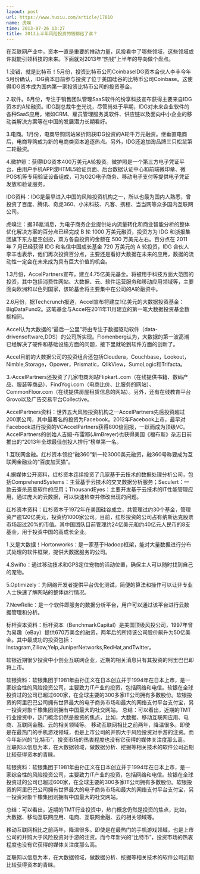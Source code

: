 ```yaml
---
layout: post
url: https://www.huxiu.com/article/17810
name: 虎嗅
time: 2013-07-26 13:27
title: 2013上半年风险投资的钱都给了谁？
---
```

在互联网产业中，资本一直是重要的推动力量，风投看中了哪些领域，这些领域或许就能引领科技的未来。下面就对2013年“热钱”上半年的导向做个盘点。

1.没错，就是比特币！5月份，投资比特币公司CoinbaseIDG资本合伙人李丰今年5月份确认，IDG资本日前参与投资了位于美国硅谷的比特币公司Coinbase。这使得IDG资本成为国内第一家投资比特币公司的投资基金。

2.软件。6月份，专注于销售团队管理SaaS软件的纷享科技宣布获得主要来自IDG资本的A轮融资。IDG副总裁牛奎光说，尽管尚处于早期，IDG对未来企业软件的各种SaaS应用，诸如CRM、雇员管理服务类软件、供应链以及面向中小企业的移动类解决方案等在中国的发展潜力长期看好。

3.电商。1月份，电商导购网站米折网获IDG投资的A轮千万元融资。继垂直电商后，电商导购成为新的电商类资本追逐热点。另外，IDG还追加淘品牌三只松鼠第二轮融资。

4.微护照：获得IDG资本400万美元A轮投资。微护照是一个第三方电子凭证平台，由用户手机APP或HTML5验证页面、后台数据认证中心和前端微印章、微POS机等专用验证设备组成，可为O2O电子商务、移动电子支付等提供电子凭证发放和验证服务。

IDG资料：IDG是最早进入中国的风险投资机构之一，所以也最为国内人熟悉，曾投资了百度、腾讯、奇虎360、小米科技、凡客、携程、当当网等众多国内互联网公司。

虎嗅注：据36氪消息，为电子商务企业提供站内流量转化和商业智能分析的整体优化解决方案的百分点已经完成 B 轮 1000 万美元融资，投资方为 IDG 和浙报集团旗下东方星空创投，双方各自投资的金额在 500 万美元左右。百分点在 2011 年 7 月已经获得 IDG 和名信中国成长基金 720 万美元的 A 轮投资，IDG 合伙人李丰也表示，他们再次投资百分点，主要还是看好大数据在未来的应用，数据的流动性一定会在未来成为具有巨大价值的机会。

1.3月份，AccelPartners宣布，建立4.75亿美元基金。将被用于科技方面大范围的投资，其中包括消费性网站、大数据、云、软件运营服务和移动应用领域等，主要面向欧洲和以色列国家，该轮基金将主要集中在公司的A轮融资中。

2.6月份，据Techcrunch报道，Accel宣布将建立1亿美元的大数据投资基金：BigDataFund2。这笔基金与Accel在2011年11月建立的第一笔大数据投资基金数额相同。

Accel认为大数据的“最后一公里”将由专注于数据驱动软件（data-drivensoftware,DDS）的公司所实现。Flomenberg认为，大数据的第一波高潮已经解决了硬件和基础设施方面的问题，接下里就轮到软件方面的创新了。

Accel目前的大数据公司的投资组合还包括Cloudera，Couchbase，Lookout，Nimble,Storage，Opower，Prismatic，QlikView，SumoLogic和Trifacta。

3.·AccelPartners还投资了几家电商网站Flipkart..com（在线提供书籍、数码产品、服装等商品）、FindYogi.com（电商比价、比服务的网站）、CommonFloor.com（在线提供房屋租赁信息的网站）。另外，还有在线教育平台Grovo以及广告交易平台Collective。

AccelPartners资料：世界五大风险投资机构之一AccelPartners先后投资超过200家公司，其中最著名的投资为Facebook。2012年Facebook上市，最早对Facebook进行投资的VCAccelPartners获得800倍回报，一跃而成为顶级VC。AccelPartners的创始人吉姆-布雷耶(JimBreyer)也获得美国《福布斯》杂志日前推出的“2013年全球最佳创投人排行”榜单第一名。

1.互联网金融。红杉资本领投“融360”新一轮3000美元融资，融360号称要成为互联网金融业的“百度加天猫”。

4.据媒体公开资料，红杉资本连续投资了几家基于云技术的数据处理分析公司，包括ComprehendSystems：主营基于云技术的交叉数据分析服务；Seculert：一款云查杀恶意软件的应用；ThousandEyes：主要开发基于云技术的IT性能管理应用，通过庞大的云数据，可以快速检查并修改出现的问题。

红杉资本资料：红杉资本于1972年在美国硅谷成立，共管理过约30个基金，管理资产逾120亿美元，投资约1000家公司。目前，红杉投资的公司占有纳斯达克股票市场超过20%的市值。其中国团队目前管理约24亿美元和约40亿元人民币的8支基金，用于投资中国的高成长企业。

1.又是大数据！Hortonworks：是一家基于Hadoop框架，能对大量数据进行分布式处理的软件框架，提供大数据服务的公司。

4.Swifto：通过移动技术和GPS定位宠物的活动位置，确保主人可以随时找到自己的宠物。

5.Optimizely：为网络开发者提供平台优化测试，简便的算法和操作可以让非专业人士快速了解网站的整体运行情况。

7.NewRelic：是一个软件即服务的数据分析平台，用户可以通过该平台进行云数据管理和分析。

标杆资本资料：标杆资本（BenchmarkCapital）是美国顶级风投公司，1997年曾为易趣（eBay）提供670万美金的融资，两年后的所持该公司股价飙升为50亿美金。其中最成功的投资包括：Instagram,Zillow,Yelp,JuniperNetworks,RedHat,andTwitter。

软银近期很少投资中小创业互联网企业，近期的相关消息只有其投资的阿里巴巴即将上市。

软银资料：软银集团于1981年由孙正义在日本创立并于1994年在日本上市，是一家综合性的风险投资公司，主要致力IT产业的投资，包括网络和电信。软银在全球投资过的公司已超过600家，在全球主要的300多家IT公司拥有多数股份。软银投资的阿里巴巴公司拥有世界最大的电子商务市场和最大的网络支付平台支付宝，另一投资对象千橡集团则拥有中国最大的社交网站。 总结：可以看出，近期的TMT行业投资中，热门概念仍然是投资的焦点，比如，大数据、移动互联网应用、电商、互联网金融、云的相关领域等。 移动互联网相比之前两年，降温很多。即使是在最热门的手机游戏领域，也是上市公司的并购大于风险投资对手游的注资。而今年新兴的“比特币”，投资市场的热衷程度也没有它获得的媒体关注度那么高。 互联网以信息为本，在大数据领域，做数据分析、挖掘等相关技术的软件公司近期比较获得资本的青睐。

软银资料：软银集团于1981年由孙正义在日本创立并于1994年在日本上市，是一家综合性的风险投资公司，主要致力IT产业的投资，包括网络和电信。软银在全球投资过的公司已超过600家，在全球主要的300多家IT公司拥有多数股份。软银投资的阿里巴巴公司拥有世界最大的电子商务市场和最大的网络支付平台支付宝，另一投资对象千橡集团则拥有中国最大的社交网站。

总结：可以看出，近期的TMT行业投资中，热门概念仍然是投资的焦点，比如，大数据、移动互联网应用、电商、互联网金融、云的相关领域等。

移动互联网相比之前两年，降温很多。即使是在最热门的手机游戏领域，也是上市公司的并购大于风险投资对手游的注资。而今年新兴的“比特币”，投资市场的热衷程度也没有它获得的媒体关注度那么高。

互联网以信息为本，在大数据领域，做数据分析、挖掘等相关技术的软件公司近期比较获得资本的青睐。

